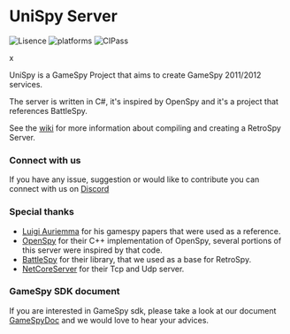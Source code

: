 # UniSpy Server

![Lisence](https://img.shields.io/github/license/gameprogressive/retrospyserver)
![platforms](https://img.shields.io/badge/platform-win32%20%7C%20win64%20%7C%20linux%20%7C%20osx-brightgreen.svg)
![CIPass](https://github.com/GameProgressive/RetroSpyServer/workflows/CI/badge.svg)

x

UniSpy is a GameSpy Project that aims to create GameSpy 2011/2012 services.

The server is written in C#, it's inspired by OpenSpy and it's a project that references BattleSpy.

See the [wiki](https://github.com/GameProgressive/RetroSpyServer/wiki) for more information about compiling and creating a RetroSpy Server.

### Connect with us
If you have any issue, suggestion or would like to contribute you can connect with us on [Discord](https://discord.gg/Tv85Am4)

### Special thanks
* [Luigi Auriemma](http://aluigi.altervista.org/papers.htm) for his gamespy papers that were used as a reference.
* [OpenSpy](https://github.com/Masaq-/Openspy-Core) for their C++ implementation of OpenSpy, several portions of this server were inspired by that code.
* [BattleSpy](https://github.com/BF2Statistics/BattleSpy) for their library, that we used as a base for RetroSpy.
* [NetCoreServer](https://github.com/chronoxor/NetCoreServer) for their Tcp and Udp server.

### GameSpy SDK document
If you are interested in GameSpy sdk, please take a look at our document [GameSpyDoc](https://github.com/GameProgressive/GameSpyDocs/blob/master/GameSpy%20Research/Research%20On%20GameSpy%20Protocol.pdf) and we would love to hear your advices.
